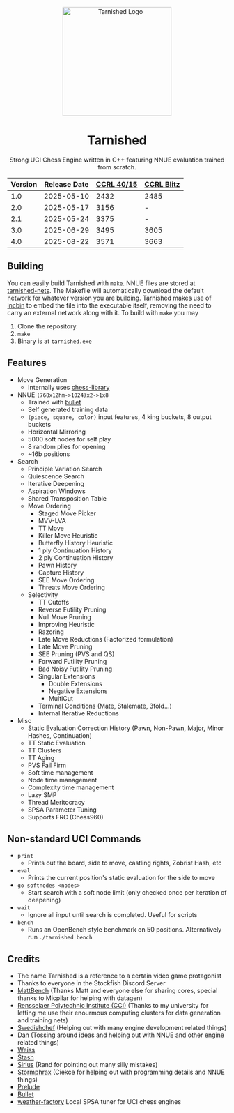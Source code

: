
<div align="center">

<img
  width="250"
  alt="Tarnished Logo"
  src="assets/tarnished-logo-rounded.png">
  
<h1>Tarnished</h1>

<p>Strong UCI Chess Engine written in C++ featuring NNUE evaluation trained from scratch. </p>

| Version | Release Date | [CCRL 40/15](https://www.computerchess.org.uk/ccrl/4040/cgi/compare_engines.cgi?family=Tarnished&print=Rating+list&print=Results+table&print=LOS+table&print=Ponder+hit+table&print=Eval+difference+table&print=Comopp+gamenum+table&print=Overlap+table&print=Score+with+common+opponents) | [CCRL Blitz](https://www.computerchess.org.uk/ccrl/404/cgi/compare_engines.cgi?class=Single-CPU+engines&only_best_in_class=on&num_best_in_class=1&print=Rating+list) |
| --- | --- | --- | --- |
| 1.0 | 2025-05-10 | 2432 | 2485
| 2.0 | 2025-05-17 | 3156 | -
| 2.1 | 2025-05-24 | 3375 | -
| 3.0 | 2025-06-29 | 3495 | 3605
| 4.0 | 2025-08-22 | 3571 | 3663

</div>

## Building
You can easily build Tarnished with `make`. NNUE files are stored at [tarnished-nets](https://github.com/Bobingstern/tarnished-nets). The Makefile will automatically download the default network for whatever version you are building. Tarnished makes use of [incbin](https://github.com/graphitemaster/incbin) to embed the file into the executable itself, removing the need to carry an external network along with it. To build with `make` you may 
1. Clone the repository.
2. `make`
3. Binary is at `tarnished.exe`

## Features

- Move Generation
    - Internally uses [chess-library](https://disservin.github.io/chess-library/)
- NNUE `(768x12hm->1024)x2->1x8`
    - Trained with [bullet](https://github.com/jw1912/bullet)
    - Self generated training data
    - `(piece, square, color)` input features, 4 king buckets, 8 output buckets
    - Horizontal Mirroring
    - 5000 soft nodes for self play
    - 8 random plies for opening
    - ~16b positions
- Search
    - Principle Variation Search
    - Quiescence Search
    - Iterative Deepening
    - Aspiration Windows
    - Shared Transposition Table
    - Move Ordering
        - Staged Move Picker
        - MVV-LVA
        - TT Move
        - Killer Move Heuristic 
        - Butterfly History Heuristic
        - 1 ply Continuation History
        - 2 ply Continuation History
        - Pawn History
        - Capture History
        - SEE Move Ordering
        - Threats Move Ordering
    - Selectivity
        - TT Cutoffs
        - Reverse Futility Pruning
        - Null Move Pruning
        - Improving Heuristic
        - Razoring
        - Late Move Reductions (Factorized formulation)
        - Late Move Pruning
        - SEE Pruning (PVS and QS)
        - Forward Futility Pruning
        - Bad Noisy Futility Pruning
        - Singular Extensions
            - Double Extensions
            - Negative Extensions
            - MultiCut
        - Terminal Conditions (Mate, Stalemate, 3fold...)
        - Internal Iterative Reductions
 - Misc
     - Static Evaluation Correction History (Pawn, Non-Pawn, Major, Minor Hashes, Continuation)
     - TT Static Evaluation
     - TT Clusters
     - TT Aging
     - PVS Fail Firm
     - Soft time management
     - Node time management
     - Complexity time management
     - Lazy SMP
     - Thread Meritocracy
     - SPSA Parameter Tuning
     - Supports FRC (Chess960)

## Non-standard UCI Commands

- `print`
    - Prints out the board, side to move, castling rights, Zobrist Hash, etc
- `eval`
    - Prints the current position's static evaluation for the side to move
- `go softnodes <nodes>`
    - Start search with a soft node limit (only checked once per iteration of deepening)
- `wait`
    - Ignore all input until search is completed. Useful for scripts
- `bench`
    - Runs an OpenBench style benchmark on 50 positions. Alternatively run `./tarnished bench`

## Credits
- The name Tarnished is a reference to a certain video game protagonist
- Thanks to everyone in the Stockfish Discord Server
- [MattBench](https://chess.n9x.co/index/) (Thanks Matt and everyone else for sharing cores, special thanks to Micpilar for helping with datagen)
- [Rensselaer Polytechnic Institute (CCI)](https://cci.rpi.edu/) (Thanks to my university for letting me use their enourmous computing clusters for data generation and training nets)
- [Swedishchef](https://github.com/JonathanHallstrom) (Helping out with many engine development related things)
- [Dan](https://github.com/kelseyde) (Tossing around ideas and helping out with NNUE and other engine related things)
- [Weiss](https://github.com/TerjeKir/Weiss)
- [Stash](https://github.com/mhouppin/stash-bot)
- [Sirius](https://github.com/mcthouacbb/Sirius) (Rand for pointing out many silly mistakes)
- [Stormphrax](https://github.com/Ciekce/Stormphrax) (Ciekce for helping out with programming details and NNUE things)
- [Prelude](https://git.nocturn9x.space/Quinniboi10/Prelude)
- [Bullet](https://github.com/jw1912/bullet)
- [weather-factory](https://github.com/jnlt3/weather-factory) Local SPSA tuner for UCI chess engines